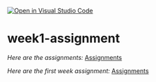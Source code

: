 [![Open in Visual Studio Code](https://classroom.github.com/assets/open-in-vscode-f059dc9a6f8d3a56e377f745f24479a46679e63a5d9fe6f495e02850cd0d8118.svg)](https://classroom.github.com/online_ide?assignment_repo_id=7361363&assignment_repo_type=AssignmentRepo)
# week1-assignment

*Here are the assignments:* [Assignments](https://github.com/kalaoglusedef/Patika-ProteinTasks)

*Here are the first week assignment:* [Assignments](https://github.com/kalaoglusedef/Assignment-Marvel-)


